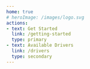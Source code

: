 ```yaml
---
home: true
# heroImage: /images/logo.svg
actions:
- text: Get Started
  link: /getting-started
  type: primary
- text: Available Drivers
  link: /drivers
  type: secondary
---
```

